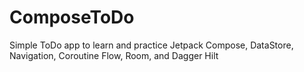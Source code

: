 # ComposeToDo

Simple ToDo app to learn and practice Jetpack Compose, DataStore, Navigation, Coroutine Flow, Room, and Dagger Hilt
